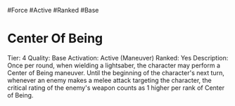 #Force 
#Active 
#Ranked 
#Base 

# Center Of Being
Tier: 4
Quality: Base
Activation: Active (Maneuver)
Ranked: Yes
Description: Once per round, when wielding a lightsaber, the character may perform a Center of Being maneuver. Until the beginning of the character's next turn, whenever an enemy makes a melee attack targeting the character, the critical rating of the enemy's weapon counts as 1 higher per rank of Center of Being.